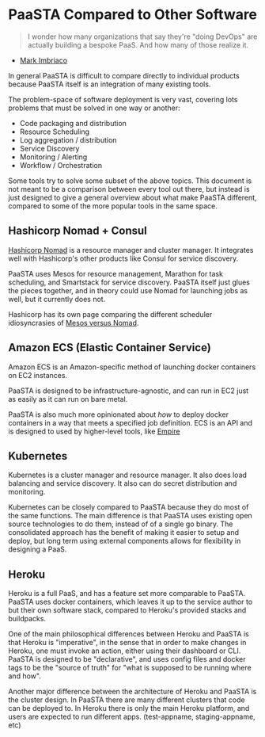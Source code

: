 # PaaSTA Compared to Other Software

> I wonder how many organizations that say they're "doing DevOps" are actually
> building a bespoke PaaS. And how many of those realize it.
- [Mark Imbriaco](https://twitter.com/markimbriaco/status/516444148048887808)

In general PaaSTA is difficult to compare directly to individual products because
PaaSTA itself is an integration of many existing tools.

The problem-space of software deployment is very vast, covering lots problems that
must be solved in one way or another:

* Code packaging and distribution
* Resource Scheduling
* Log aggregation / distribution
* Service Discovery
* Monitoring / Alerting
* Workflow / Orchestration

Some tools try to solve some subset of the above topics. This document is not
meant to be a comparison between every tool out there, but instead is just
designed to give a general overview about what make PaaSTA different, compared
to some of the more popular tools in the same space.

## Hashicorp Nomad + Consul

[Hashicorp Nomad](https://www.nomadproject.io/) is a resource manager and
cluster manager. It integrates well with Hashicorp's other products like Consul
for service discovery.

PaaSTA uses Mesos for resource management, Marathon for task scheduling, and
Smartstack for service discovery. PaaSTA itself just glues the pieces together,
and in theory could use Nomad for launching jobs as well, but it currently does
not.

Hashicorp has its own page comparing the different scheduler idiosyncrasies of
[Mesos versus Nomad](https://www.nomadproject.io/intro/vs/mesos.html).

## Amazon ECS (Elastic Container Service)

Amazon ECS is an Amazon-specific method of launching docker containers on EC2
instances.

PaaSTA is designed to be infrastructure-agnostic, and can run in EC2 just as easily
as it can run on bare metal.

PaaSTA is also much more opinionated about *how* to deploy docker containers in a way
that meets a specified job definition. ECS is an API and is designed to used by
higher-level tools, like [Empire](https://github.com/remind101/empire)

## Kubernetes

Kubernetes is a cluster manager and resource manager. It also does load balancing and
service discovery. It also can do secret distribution and monitoring.

Kubernetes can be closely compared to PaaSTA because they do most of the same
functions.  The main difference is that PaaSTA uses existing open source
technologies to do them, instead of of a single go binary. The consolidated
approach has the benefit of making it easier to setup and deploy, but long term
using external components allows for flexibility in designing a PaaS.

## Heroku

Heroku is a full PaaS, and has a feature set more comparable to PaaSTA. PaaSTA uses
docker containers, which leaves it up to the service author to but their own
software stack, compared to Heroku's provided stacks and buildpacks.

One of the main philosophical differences between Heroku and PaaSTA is that Heroku
is "imperative", in the sense that in order to make changes in Heroku, one must
invoke an action, either using their dashboard or CLI. PaaSTA is designed to be
"declarative", and uses config files and docker tags to be the "source of truth"
for "what is supposed to be running where and how".

Another major difference between the architecture of Heroku and PaaSTA is the
cluster design. In PaaSTA there are many different clusters that code can be
deployed to. In Heroku there is only the main Heroku platform, and users are
expected to run different apps. (test-appname, staging-appname, etc)
